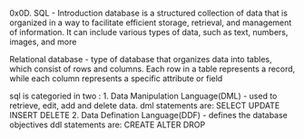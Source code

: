 0x0D. SQL - Introduction
database is a structured collection of data that is organized in a way to facilitate efficient storage, retrieval, and management of information. It can include various types of data, such as text, numbers, images, and more

Relational database - type of database that organizes data into tables, which consist of rows and columns. Each row in a table represents a record, while each column represents a specific attribute or field

sql is categoried in two :
        1. Data Manipulation Language(DML) - used to retrieve, edit, add and delete data.
        dml statements are:
                            SELECT
                            UPDATE
                            INSERT
                            DELETE
        2. Data Defination Language(DDF) - defines the database objectives
        ddl statements are:
                            CREATE
                            ALTER
                            DROP
